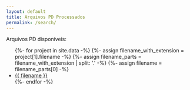```yaml
---
layout: default
title: Arquivos PD Processados
permalink: /search/
---
```


<div class="publication">
        <div>
        Arquivos PD disponíveis:
        </div>
        <ul>
            {%- for project in site.data -%}
                {%- assign filename_with_extension = project[1].filename -%}
                {%- assign filename_parts = filename_with_extension | split: '.' -%}
                {%- assign filename = filename_parts[0] -%}
                <li><a href="../projetos/{{ filename }}.pd.html">{{ filename }}</a></li>
            {%- endfor -%}
        </ul>
        
    
</div>
